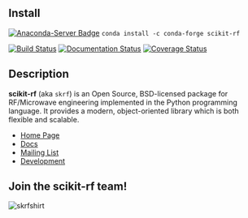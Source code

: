 ## Install

[![Anaconda-Server Badge](https://anaconda.org/conda-forge/scikit-rf/badges/installer/conda.svg
)](https://anaconda.org/conda-forge/scikit-rf)
`conda install -c conda-forge scikit-rf `


[![Build Status](https://travis-ci.org/scikit-rf/scikit-rf.svg?branch=master)](https://travis-ci.org/scikit-rf/scikit-rf)
[![Documentation Status](https://readthedocs.org/projects/scikit-rf/badge/?version=latest)](https://readthedocs.org/projects/scikit-rf/?badge=latest)
[![Coverage Status](https://coveralls.io/repos/scikit-rf/scikit-rf/badge.png)](https://coveralls.io/r/scikit-rf/scikit-rf)

## Description 

**scikit-rf** (aka `skrf`) is an Open Source, BSD-licensed package for RF/Microwave engineering implemented 
in the Python programming language. It provides a modern, object-oriented library which is both 
flexible and scalable.  

* [Home Page](http://www.scikit-rf.org)
* [Docs](http://scikit-rf.readthedocs.org/)
* [Mailing List](http://groups.google.com/group/scikit-rf)
* [Development](https://github.com/scikit-rf/scikit-rf/wiki/Development)



## Join the **scikit-rf** team!

![skrfshirt](https://raw.githubusercontent.com/scikit-rf/scikit-rf/master/logo/skrfshirtwhite.png)
